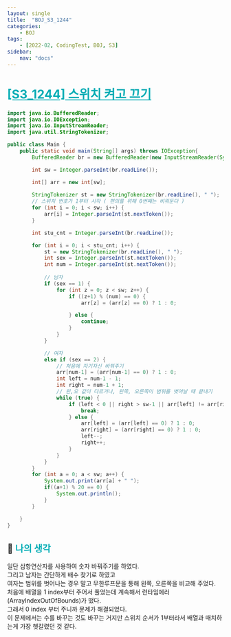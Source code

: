 ```yaml
---
layout: single
title:  "BOJ_S3_1244"
categories: 
    - BOJ
tags: 
    - [2022-02, CodingTest, BOJ, S3]
sidebar:
    nav: "docs"
---
```


# <b><a style="color:#00adb5" href="https://www.acmicpc.net/problem/1244" target=_blank>[S3_1244] 스위치 켜고 끄기</a></b>

```java
import java.io.BufferedReader;
import java.io.IOException;
import java.io.InputStreamReader;
import java.util.StringTokenizer;

public class Main {
	public static void main(String[] args) throws IOException{
		BufferedReader br = new BufferedReader(new InputStreamReader(System.in));

		int sw = Integer.parseInt(br.readLine());

		int[] arr = new int[sw];
		
		StringTokenizer st = new StringTokenizer(br.readLine(), " ");
		// 스위치 번호가 1부터 시작 ( 편의를 위해 0번째는 비워둔다 )
		for (int i = 0; i < sw; i++) {
			arr[i] = Integer.parseInt(st.nextToken());
		}

		int stu_cnt = Integer.parseInt(br.readLine());

		for (int i = 0; i < stu_cnt; i++) {
			st = new StringTokenizer(br.readLine(), " ");
			int sex = Integer.parseInt(st.nextToken());
			int num = Integer.parseInt(st.nextToken());
			
			// 남자
			if (sex == 1) {
				for (int z = 0; z < sw; z++) {
					if ((z+1) % (num) == 0) {
						arr[z] = (arr[z] == 0) ? 1 : 0;

					} else {
						continue;
					}
				}
			}

			// 여자
			else if (sex == 2) {
				// 처음에 자기자신 바꿔주기
				arr[num-1] = (arr[num-1] == 0) ? 1 : 0;
				int left = num-1 - 1;
				int right = num-1 + 1;
				// 왼,오 값이 다르거나, 왼쪽, 오른쪽이 범위를 벗어날 때 끝내기
				while (true) {
					if (left < 0 || right > sw-1 || arr[left] != arr[right] ) {
						break;
					} else {
						arr[left] = (arr[left] == 0) ? 1 : 0;
						arr[right] = (arr[right] == 0) ? 1 : 0;
						left--;
						right++;
					}
				}
			}
		}
		for (int a = 0; a < sw; a++) {
			System.out.print(arr[a] + " ");
			if((a+1) % 20 == 0) {
				System.out.println();
			}
		}

	}
}     
```


## 🤔 <b><a style="color:#00adb5">나의 생각</a></b>
일단 삼항연산자를 사용하여 숫자 바꿔주기를 하였다. <br>
그리고 남자는 간단하게 배수 찾기로 하였고 <br>
여자는 범위를 벗어나는 경우 말고 무한루프문을 통해 왼쪽, 오른쪽을 비교해 주었다.<br>
처음에 배열을 1 index부터 주어서 풀었는데 계속해서 런타임에러(ArrayIndexOutOfBounds)가 떴다.<br>
그래서 0 index 부터 주니까 문제가 해결되었다. <br>
이 문제에서는 수를 바꾸는 것도 바꾸는 거지만 스위치 순서가 1부터라서 배열과 매치하는게 가장 헷갈렸던 것 같다.

